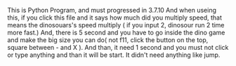 This is Python Program, and must progressed in 3.7.10
And when useing this, if you click this file and it says how much did you multiply speed, that means the dinosouars's speed multiply ( if you input 2, dinosour run 2 time more fast.) And, there is 5 second and you have to go inside the dino game and make the big size you can do( not f11, click the button on the top, square between - and X ). And than, it need 1 second and you must not click or type anything and than it will be start. It didn't need anything like jump.
